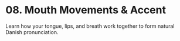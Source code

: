 # 08. Mouth Movements & Accent

Learn how your tongue, lips, and breath work together to form natural Danish pronunciation.
